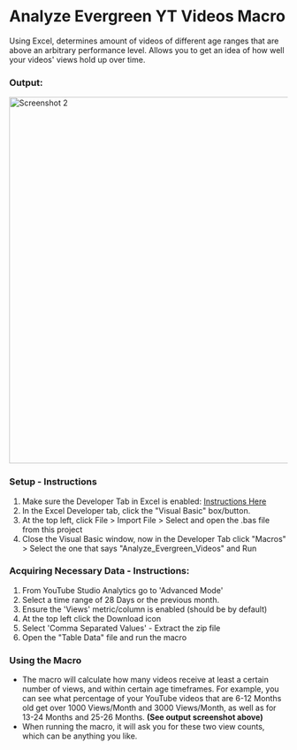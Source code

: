 # Analyze Evergreen YT Videos Macro
 Using Excel, determines amount of videos of different age ranges that are above an arbitrary performance level. Allows you to get an idea of how well your videos' views hold up over time. 

### Output:
<img width="662" alt="Screenshot 2" src="https://user-images.githubusercontent.com/12518330/144888313-6a532c36-2cbe-4cdf-a51e-bac8d0ec79cb.png">



### Setup - Instructions
1. Make sure the Developer Tab in Excel is enabled: [Instructions Here](https://support.microsoft.com/en-us/topic/show-the-developer-tab-e1192344-5e56-4d45-931b-e5fd9bea2d45)
2. In the Excel Developer tab, click the "Visual Basic" box/button.
3. At the top left, click File > Import File > Select and open the .bas file from this project
4. Close the Visual Basic window, now in the Developer Tab click "Macros" > Select the one that says "Analyze_Evergreen_Videos" and Run

### Acquiring Necessary Data - Instructions:
1. From YouTube Studio Analytics go to 'Advanced Mode'
2. Select a time range of 28 Days or the previous month. 
3. Ensure the 'Views' metric/column is enabled (should be by default)
4. At the top left click the Download icon
5. Select 'Comma Separated Values' - Extract the zip file
6. Open the "Table Data" file and run the macro

### Using the Macro
* The macro will calculate how many videos receive at least a certain number of views, and within certain age timeframes. For example, you can see what percentage of your YouTube videos that are 6-12 Months old get over 1000 Views/Month and 3000 Views/Month, as well as for 13-24 Months and 25-26 Months. **(See output screenshot above)**
* When running the macro, it will ask you for these two view counts, which can be anything you like.

